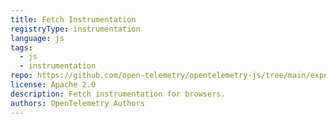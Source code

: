 ```yaml
---
title: Fetch Instrumentation
registryType: instrumentation
language: js
tags:
  - js
  - instrumentation
repo: https://github.com/open-telemetry/opentelemetry-js/tree/main/experimental/packages/opentelemetry-instrumentation-fetch
license: Apache 2.0
description: Fetch instrumentation for browsers.
authors: OpenTelemetry Authors
---
```

